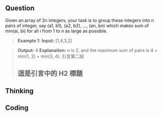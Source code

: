 ## Question
Given an array of 2n integers, your task is to group these integers into n pairs of integer, say (a1, b1), (a2, b2), ..., (an, bn) which makes sum of min(ai, bi) for all i from 1 to n as large as possible.
> **Example 1:** 
> **Input:** [1,4,3,2]

> **Output:** 4
> **Explanation:** n is 2, and the maximum sum of pairs is 4 = min(1, 2) + min(3, 4).
> 引言第二段
>
> ## 這是引言中的 H2 標題
## Thinking
## Coding
